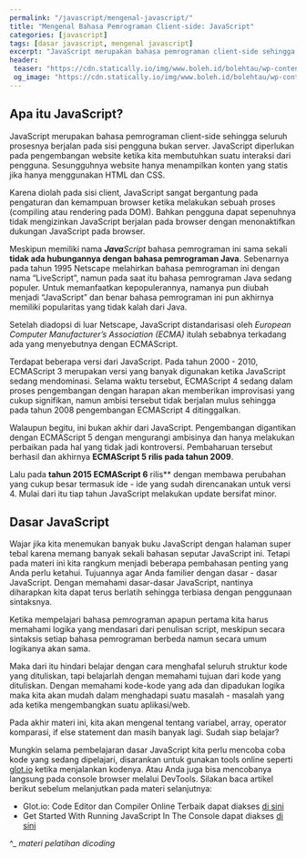 ```yaml
---
permalink: "/javascript/mengenal-javascript/"
title: "Mengenal Bahasa Pemrograman Client-side: JavaScript"
categories: [javascript]
tags: [dasar javascript, mengenal javascript]
excerpt: "JavaScript merupakan bahasa pemrograman client-side sehingga seluruh prosesnya berjalan pada sisi pengguna bukan server"
header:
 teaser: "https://cdn.statically.io/img/www.boleh.id/bolehtau/wp-content/uploads/2019/09/js.jpg?w=420px"
 og_image: "https://cdn.statically.io/img/www.boleh.id/bolehtau/wp-content/uploads/2019/09/js.jpg"
---
```

## Apa itu JavaScript?

JavaScript merupakan bahasa pemrograman client-side sehingga seluruh prosesnya berjalan pada sisi pengguna bukan server. JavaScript diperlukan pada pengembangan website ketika kita membutuhkan suatu interaksi dari pengguna. Sesungguhnya website hanya menampilkan konten yang statis jika hanya menggunakan HTML dan CSS.

Karena diolah pada sisi client, JavaScript sangat bergantung pada pengaturan dan kemampuan browser ketika melakukan sebuah proses (compiling atau rendering pada DOM). Bahkan pengguna dapat sepenuhnya tidak mengizinkan JavaScript berjalan pada browser dengan menonaktifkan dukungan JavaScript pada browser.

Meskipun memiliki nama _**Java**Script_ bahasa pemrograman ini sama sekali **tidak ada hubungannya dengan bahasa pemrograman Java**. Sebenarnya pada tahun 1995 Netscape melahirkan bahasa pemrograman ini dengan nama “LiveScript”, namun pada saat itu bahasa pemrograman Java sedang populer. Untuk memanfaatkan kepopulerannya, namanya pun diubah menjadi “JavaScript” dan benar bahasa pemrograman ini pun akhirnya memiliki popularitas yang tidak kalah dari Java.

Setelah diadopsi di luar Netscape, JavaScript distandarisasi oleh _European Computer Manufacturer’s Association (ECMA)_ itulah sebabnya terkadang ada yang menyebutnya dengan ECMAScript.

Terdapat beberapa versi dari JavaScript. Pada tahun 2000 - 2010, ECMAScript 3 merupakan versi yang banyak digunakan ketika JavaScript sedang mendominasi. Selama waktu tersebut, ECMAScript 4 sedang dalam proses pengembangan dengan harapan akan memberikan improvisasi yang cukup signifikan, namun ambisi tersebut tidak berjalan mulus sehingga pada tahun 2008 pengembangan ECMAScript 4 ditinggalkan. 

Walaupun begitu, ini bukan akhir dari JavaScript. Pengembangan digantikan dengan ECMAScript 5 dengan mengurangi ambisinya dan hanya melakukan perbaikan pada hal yang tidak jadi kontroversi. Pembaharuan tersebut berhasil dan akhirnya **ECMAScript 5 rilis pada tahun 2009**.

Lalu pada **tahun 2015 ECMAScript 6** rilis** dengan membawa perubahan yang cukup besar termasuk ide - ide yang sudah direncanakan untuk versi 4. Mulai dari itu tiap tahun JavaScript melakukan update bersifat minor.

## Dasar JavaScript

Wajar jika kita menemukan banyak buku JavaScript dengan halaman super tebal karena memang banyak sekali bahasan seputar JavaScript ini. Tetapi pada materi ini kita rangkum menjadi beberapa pembahasan penting yang Anda perlu ketahui. Tujuannya agar Anda familier dengan dasar - dasar JavaScript. Dengan memahami dasar-dasar JavaScript, nantinya diharapkan kita dapat terus berlatih sehingga terbiasa dengan penggunaan sintaksnya.

Ketika mempelajari bahasa pemrograman apapun pertama kita harus memahami logika yang mendasari dari penulisan script, meskipun secara sintaksis setiap bahasa pemrograman berbeda namun secara umum logikanya akan sama.

Maka dari itu hindari belajar dengan cara menghafal seluruh struktur kode yang dituliskan, tapi belajarlah dengan memahami tujuan dari kode yang dituliskan. Dengan memahami kode-kode yang ada dan dipadukan logika maka kita akan mudah dalam menghadapi suatu masalah - masalah yang ada ketika mengembangkan suatu aplikasi/web.

Pada akhir materi ini, kita akan mengenal tentang variabel, array, operator komparasi, if else statement dan masih banyak lagi. Sudah siap belajar?

Mungkin selama pembelajaran dasar JavaScript kita perlu mencoba coba kode yang sedang dipelajari, disarankan untuk gunakan tools online seperti [glot.io](https://glot.io/) ketika menjalankan kodenya. Atau Anda juga bisa mencobanya langsung pada console browser melalui DevTools. Silakan baca artikel berikut sebelum melanjutkan pada materi selanjutnya:

- Glot.io: Code Editor dan Compiler Online Terbaik dapat diakses [di sini](https://www.dicoding.com/blog/code-editor-dan-compiler-online-terbaik/)
- Get Started With Running JavaScript In The Console dapat diakses [di sini](https://developers.google.com/web/tools/chrome-devtools/console/javascript)

^_ _materi pelatihan dicoding_
